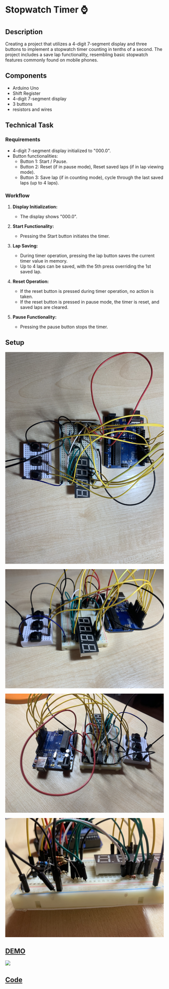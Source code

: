 # Stopwatch Timer :watch:

## Description

Creating a project that utilizes a 4-digit 7-segment display and three buttons to implement a stopwatch timer counting in tenths of a second. The project includes a save lap functionality, resembling basic stopwatch features commonly found on mobile phones.

## Components

- Arduino Uno
- Shift Register
- 4-digit 7-segment display
- 3 buttons
- resistors and wires

## Technical Task

### Requirements

- 4-digit 7-segment display initialized to "000.0".
- Button functionalities:
  - Button 1: Start / Pause.
  - Button 2: Reset (if in pause mode), Reset saved laps (if in lap viewing mode).
  - Button 3: Save lap (if in counting mode), cycle through the last saved laps (up to 4 laps).

### Workflow

1. **Display Initialization:**
   - The display shows "000.0".

2. **Start Functionality:**
   - Pressing the Start button initiates the timer.

3. **Lap Saving:**
   - During timer operation, pressing the lap button saves the current timer value in memory.
   - Up to 4 laps can be saved, with the 5th press overriding the 1st saved lap.

4. **Reset Operation:**
   - If the reset button is pressed during timer operation, no action is taken.
   - If the reset button is pressed in pause mode, the timer is reset, and saved laps are cleared.

5. **Pause Functionality:**
   - Pressing the pause button stops the timer.

## Setup

![](https://github.com/radubuzas/IntroductionToRobotics/blob/master/Assets/Homework4/top.jpeg)

![](https://github.com/radubuzas/IntroductionToRobotics/blob/master/Assets/Homework4/right_side.jpeg)

![](https://github.com/radubuzas/IntroductionToRobotics/blob/master/Assets/Homework4/left_side.jpeg)

![](https://github.com/radubuzas/IntroductionToRobotics/blob/master/Assets/Homework4/front.jpeg)

## [DEMO](https://youtu.be/KPTe3z1YQpI)
[![](https://img.youtube.com/vi/KPTe3z1YQpI/0.jpg)](https://youtu.be/KPTe3z1YQpI)

## [Code](https://github.com/radubuzas/IntroductionToRobotics/tree/master/Homework/Homework4)